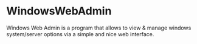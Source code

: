 WindowsWebAdmin
===============

Windows Web Admin is a program that allows to view & manage windows system/server options via a simple and nice web interface.

